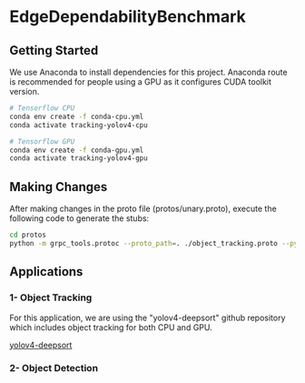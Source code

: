 # EdgeDependabilityBenchmark

## Getting Started

We use Anaconda to install dependencies for this project. Anaconda route is recommended for people using a GPU as it configures CUDA toolkit version.

```bash
# Tensorflow CPU
conda env create -f conda-cpu.yml
conda activate tracking-yolov4-cpu

# Tensorflow GPU
conda env create -f conda-gpu.yml
conda activate tracking-yolov4-gpu
```

## Making Changes

After making changes in the proto file (protos/unary.proto), execute the following code to generate the stubs:


```bash
cd protos
python -m grpc_tools.protoc --proto_path=. ./object_tracking.proto --python_out=. --grpc_python_out=.
```

## Applications

### 1- Object Tracking

For this application, we are using the "yolov4-deepsort" github repository which includes object tracking for both CPU and GPU.

[yolov4-deepsort](https://github.com/theAIGuysCode/yolov4-deepsort)


### 2- Object Detection